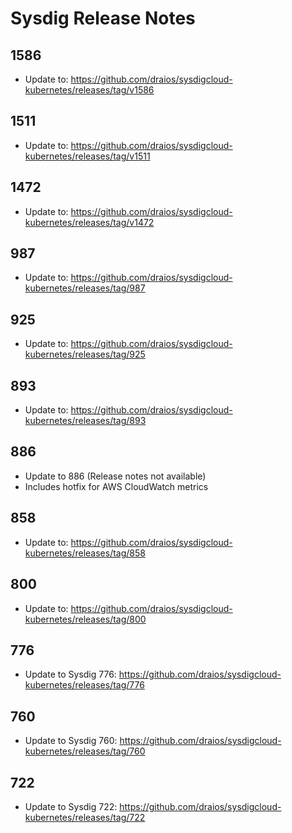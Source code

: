 # Sysdig Release Notes

## 1586

- Update to: https://github.com/draios/sysdigcloud-kubernetes/releases/tag/v1586

## 1511

- Update to: https://github.com/draios/sysdigcloud-kubernetes/releases/tag/v1511

## 1472

- Update to: https://github.com/draios/sysdigcloud-kubernetes/releases/tag/v1472

## 987

- Update to: https://github.com/draios/sysdigcloud-kubernetes/releases/tag/987

## 925

- Update to: https://github.com/draios/sysdigcloud-kubernetes/releases/tag/925

## 893

- Update to: https://github.com/draios/sysdigcloud-kubernetes/releases/tag/893

## 886

- Update to 886 (Release notes not available)
- Includes hotfix for AWS CloudWatch metrics

## 858

- Update to: https://github.com/draios/sysdigcloud-kubernetes/releases/tag/858

## 800

- Update to: https://github.com/draios/sysdigcloud-kubernetes/releases/tag/800

## 776

- Update to Sysdig 776: https://github.com/draios/sysdigcloud-kubernetes/releases/tag/776

## 760

- Update to Sysdig 760: https://github.com/draios/sysdigcloud-kubernetes/releases/tag/760

## 722

- Update to Sysdig 722: https://github.com/draios/sysdigcloud-kubernetes/releases/tag/722

